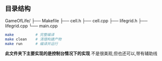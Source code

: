 ## 目录结构
GameOfLife/
├── Makefile
├── cell.h
├── cell.cpp
├── lifegrid.h
├── lifegrid.cpp
└── main.cpp


```bash
make          # 完整编译
make clean    # 清理构建产物
make run      # 编译并运行
```
**此文件夹下主要实现的是控制台情况下的实现**
不是很美观,但也还可以,带有辅助线